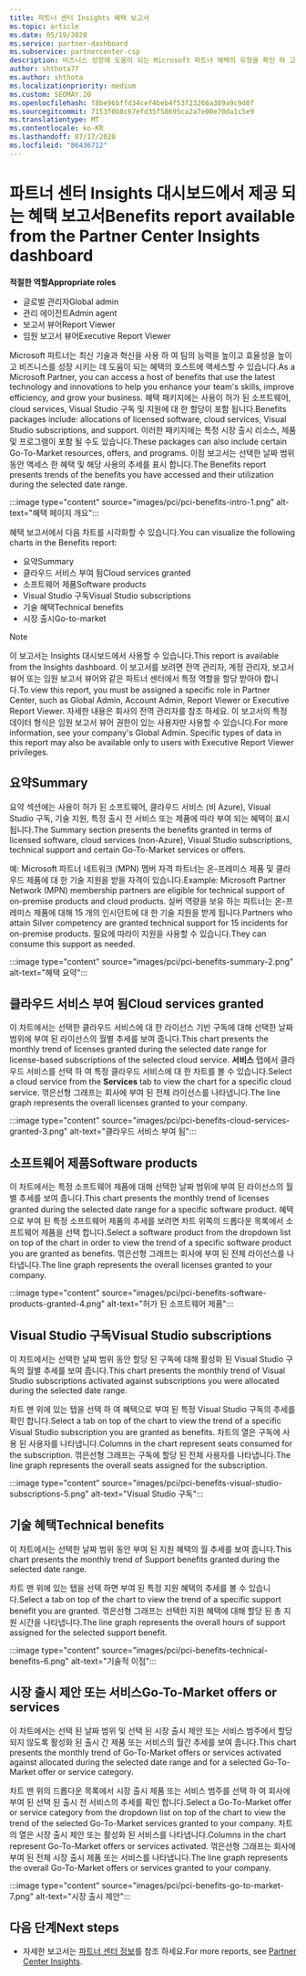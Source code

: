 ```yaml
---
title: 파트너 센터 Insights 혜택 보고서
ms.topic: article
ms.date: 05/19/2020
ms.service: partner-dashboard
ms.subservice: partnercenter-csp
description: 비즈니스 성장에 도움이 되는 Microsoft 파트너 혜택의 유형을 확인 하 고 효율성을 높이고 팀의 능력을 향상 시킵니다.
author: shthota77
ms.author: shthota
ms.localizationpriority: medium
ms.custom: SEOMAY.20
ms.openlocfilehash: f8be96bffd34cef4beb4f53f23266a389a9c9d0f
ms.sourcegitcommit: 7153f0b8c67efd35f58695ca2a7e00e70da1c5e9
ms.translationtype: MT
ms.contentlocale: ko-KR
ms.lasthandoff: 07/17/2020
ms.locfileid: "86436712"
---
```

# <a name="benefits-report-available-from-the-partner-center-insights-dashboard"></a><span data-ttu-id="15e36-103">파트너 센터 Insights 대시보드에서 제공 되는 혜택 보고서</span><span class="sxs-lookup"><span data-stu-id="15e36-103">Benefits report available from the Partner Center Insights dashboard</span></span>

<span data-ttu-id="15e36-104">**적절한 역할**</span><span class="sxs-lookup"><span data-stu-id="15e36-104">**Appropriate roles**</span></span>

- <span data-ttu-id="15e36-105">글로벌 관리자</span><span class="sxs-lookup"><span data-stu-id="15e36-105">Global admin</span></span>
- <span data-ttu-id="15e36-106">관리 에이전트</span><span class="sxs-lookup"><span data-stu-id="15e36-106">Admin agent</span></span>
- <span data-ttu-id="15e36-107">보고서 뷰어</span><span class="sxs-lookup"><span data-stu-id="15e36-107">Report Viewer</span></span>
- <span data-ttu-id="15e36-108">임원 보고서 뷰어</span><span class="sxs-lookup"><span data-stu-id="15e36-108">Executive Report Viewer</span></span>

<span data-ttu-id="15e36-109">Microsoft 파트너는 최신 기술과 혁신을 사용 하 여 팀의 능력을 높이고 효율성을 높이고 비즈니스를 성장 시키는 데 도움이 되는 혜택의 호스트에 액세스할 수 있습니다.</span><span class="sxs-lookup"><span data-stu-id="15e36-109">As a Microsoft Partner, you can access a host of benefits that use the latest technology and innovations to help you enhance your team's skills, improve efficiency, and grow your business.</span></span> <span data-ttu-id="15e36-110">혜택 패키지에는 사용이 허가 된 소프트웨어, cloud services, Visual Studio 구독 및 지원에 대 한 할당이 포함 됩니다.</span><span class="sxs-lookup"><span data-stu-id="15e36-110">Benefits packages include: allocations of licensed software, cloud services, Visual Studio subscriptions, and support.</span></span> <span data-ttu-id="15e36-111">이러한 패키지에는 특정 시장 출시 리소스, 제품 및 프로그램이 포함 될 수도 있습니다.</span><span class="sxs-lookup"><span data-stu-id="15e36-111">These packages can also include certain Go-To-Market resources, offers, and programs.</span></span> <span data-ttu-id="15e36-112">이점 보고서는 선택한 날짜 범위 동안 액세스 한 혜택 및 해당 사용의 추세를 표시 합니다.</span><span class="sxs-lookup"><span data-stu-id="15e36-112">The Benefits report presents trends of the benefits you have accessed and their utilization during the selected date range.</span></span>

:::image type="content" source="images/pci/pci-benefits-intro-1.png" alt-text="혜택 페이지 개요":::

<span data-ttu-id="15e36-114">혜택 보고서에서 다음 차트를 시각화할 수 있습니다.</span><span class="sxs-lookup"><span data-stu-id="15e36-114">You can visualize the following charts in the Benefits report:</span></span>

- <span data-ttu-id="15e36-115">요약</span><span class="sxs-lookup"><span data-stu-id="15e36-115">Summary</span></span>
- <span data-ttu-id="15e36-116">클라우드 서비스 부여 됨</span><span class="sxs-lookup"><span data-stu-id="15e36-116">Cloud services granted</span></span>
- <span data-ttu-id="15e36-117">소프트웨어 제품</span><span class="sxs-lookup"><span data-stu-id="15e36-117">Software products</span></span>
- <span data-ttu-id="15e36-118">Visual Studio 구독</span><span class="sxs-lookup"><span data-stu-id="15e36-118">Visual Studio subscriptions</span></span>
- <span data-ttu-id="15e36-119">기술 혜택</span><span class="sxs-lookup"><span data-stu-id="15e36-119">Technical benefits</span></span>
- <span data-ttu-id="15e36-120">시장 출시</span><span class="sxs-lookup"><span data-stu-id="15e36-120">Go-to-market</span></span>

 > [!NOTE]
 > <span data-ttu-id="15e36-121">이 보고서는 Insights 대시보드에서 사용할 수 있습니다.</span><span class="sxs-lookup"><span data-stu-id="15e36-121">This report is available from the Insights dashboard.</span></span> <span data-ttu-id="15e36-122">이 보고서를 보려면 전역 관리자, 계정 관리자, 보고서 뷰어 또는 임원 보고서 뷰어와 같은 파트너 센터에서 특정 역할을 할당 받아야 합니다.</span><span class="sxs-lookup"><span data-stu-id="15e36-122">To view this report, you must be assigned a specific role in Partner Center, such as Global Admin, Account Admin, Report Viewer or Executive Report Viewer.</span></span> <span data-ttu-id="15e36-123">자세한 내용은 회사의 전역 관리자를 참조 하세요. 이 보고서의 특정 데이터 형식은 임원 보고서 뷰어 권한이 있는 사용자만 사용할 수 있습니다.</span><span class="sxs-lookup"><span data-stu-id="15e36-123">For more information, see your company's Global Admin. Specific types of data in this report may also be available only to users with Executive Report Viewer privileges.</span></span>

## <a name="summary"></a><span data-ttu-id="15e36-124">요약</span><span class="sxs-lookup"><span data-stu-id="15e36-124">Summary</span></span>

<span data-ttu-id="15e36-125">요약 섹션에는 사용이 허가 된 소프트웨어, 클라우드 서비스 (비 Azure), Visual Studio 구독, 기술 지원, 특정 출시 전 서비스 또는 제품에 따라 부여 되는 혜택이 표시 됩니다.</span><span class="sxs-lookup"><span data-stu-id="15e36-125">The Summary section presents the benefits granted in terms of licensed software, cloud services (non-Azure), Visual Studio subscriptions, technical support and certain Go-To-Market services or offers.</span></span>

<span data-ttu-id="15e36-126">예: Microsoft 파트너 네트워크 (MPN) 멤버 자격 파트너는 온-프레미스 제품 및 클라우드 제품에 대 한 기술 지원을 받을 자격이 있습니다.</span><span class="sxs-lookup"><span data-stu-id="15e36-126">Example: Microsoft Partner Network (MPN) membership partners are eligible for technical support of on-premise products and cloud products.</span></span> <span data-ttu-id="15e36-127">실버 역량을 보유 하는 파트너는 온-프레미스 제품에 대해 15 개의 인시던트에 대 한 기술 지원을 받게 됩니다.</span><span class="sxs-lookup"><span data-stu-id="15e36-127">Partners who attain Silver competency are granted technical support for 15 incidents for on-premise products.</span></span> <span data-ttu-id="15e36-128">필요에 따라이 지원을 사용할 수 있습니다.</span><span class="sxs-lookup"><span data-stu-id="15e36-128">They can consume this support as needed.</span></span> 

:::image type="content" source="images/pci/pci-benefits-summary-2.png" alt-text="혜택 요약":::

## <a name="cloud-services-granted"></a><span data-ttu-id="15e36-130">클라우드 서비스 부여 됨</span><span class="sxs-lookup"><span data-stu-id="15e36-130">Cloud services granted</span></span>

<span data-ttu-id="15e36-131">이 차트에서는 선택한 클라우드 서비스에 대 한 라이선스 기반 구독에 대해 선택한 날짜 범위에 부여 된 라이선스의 월별 추세를 보여 줍니다.</span><span class="sxs-lookup"><span data-stu-id="15e36-131">This chart presents the monthly trend of licenses granted during the selected date range for license-based subscriptions of the selected cloud service.</span></span>
<span data-ttu-id="15e36-132">**서비스** 탭에서 클라우드 서비스를 선택 하 여 특정 클라우드 서비스에 대 한 차트를 볼 수 있습니다.</span><span class="sxs-lookup"><span data-stu-id="15e36-132">Select a cloud service from the **Services** tab to view the chart for a specific cloud service.</span></span> <span data-ttu-id="15e36-133">꺾은선형 그래프는 회사에 부여 된 전체 라이선스를 나타냅니다.</span><span class="sxs-lookup"><span data-stu-id="15e36-133">The line graph represents the overall licenses granted to your company.</span></span>

:::image type="content" source="images/pci/pci-benefits-cloud-services-granted-3.png" alt-text="클라우드 서비스 부여 됨":::

## <a name="software-products"></a><span data-ttu-id="15e36-135">소프트웨어 제품</span><span class="sxs-lookup"><span data-stu-id="15e36-135">Software products</span></span>

<span data-ttu-id="15e36-136">이 차트에서는 특정 소프트웨어 제품에 대해 선택한 날짜 범위에 부여 된 라이선스의 월별 추세를 보여 줍니다.</span><span class="sxs-lookup"><span data-stu-id="15e36-136">This chart presents the monthly trend of licenses granted during the selected date range for a specific software product.</span></span> <span data-ttu-id="15e36-137">혜택으로 부여 된 특정 소프트웨어 제품의 추세를 보려면 차트 위쪽의 드롭다운 목록에서 소프트웨어 제품을 선택 합니다.</span><span class="sxs-lookup"><span data-stu-id="15e36-137">Select a software product from the dropdown list on top of the chart in order to view the trend of a specific software product you are granted as benefits.</span></span> <span data-ttu-id="15e36-138">꺾은선형 그래프는 회사에 부여 된 전체 라이선스를 나타냅니다.</span><span class="sxs-lookup"><span data-stu-id="15e36-138">The line graph represents the overall licenses granted to your company.</span></span>

:::image type="content" source="images/pci/pci-benefits-software-products-granted-4.png" alt-text="허가 된 소프트웨어 제품":::

## <a name="visual-studio-subscriptions"></a><span data-ttu-id="15e36-140">Visual Studio 구독</span><span class="sxs-lookup"><span data-stu-id="15e36-140">Visual Studio subscriptions</span></span>

<span data-ttu-id="15e36-141">이 차트에서는 선택한 날짜 범위 동안 할당 된 구독에 대해 활성화 된 Visual Studio 구독의 월별 추세를 보여 줍니다.</span><span class="sxs-lookup"><span data-stu-id="15e36-141">This chart presents the monthly trend of Visual Studio subscriptions activated against subscriptions you were allocated during the selected date range.</span></span>

<span data-ttu-id="15e36-142">차트 맨 위에 있는 탭을 선택 하 여 혜택으로 부여 된 특정 Visual Studio 구독의 추세를 확인 합니다.</span><span class="sxs-lookup"><span data-stu-id="15e36-142">Select a tab on top of the chart to view the trend of a specific Visual Studio subscription you are granted as benefits.</span></span> <span data-ttu-id="15e36-143">차트의 열은 구독에 사용 된 사용자를 나타냅니다.</span><span class="sxs-lookup"><span data-stu-id="15e36-143">Columns in the chart represent seats consumed for the subscription.</span></span> <span data-ttu-id="15e36-144">꺾은선형 그래프는 구독에 할당 된 전체 사용자를 나타냅니다.</span><span class="sxs-lookup"><span data-stu-id="15e36-144">The line graph represents the overall seats assigned for the subscription.</span></span>

:::image type="content" source="images/pci/pci-benefits-visual-studio-subscriptions-5.png" alt-text="Visual Studio 구독":::

## <a name="technical-benefits"></a><span data-ttu-id="15e36-146">기술 혜택</span><span class="sxs-lookup"><span data-stu-id="15e36-146">Technical benefits</span></span>

<span data-ttu-id="15e36-147">이 차트에서는 선택한 날짜 범위 동안 부여 된 지원 혜택의 월 추세를 보여 줍니다.</span><span class="sxs-lookup"><span data-stu-id="15e36-147">This chart presents the monthly trend of Support benefits granted during the selected date range.</span></span>

<span data-ttu-id="15e36-148">차트 맨 위에 있는 탭을 선택 하면 부여 된 특정 지원 혜택의 추세를 볼 수 있습니다.</span><span class="sxs-lookup"><span data-stu-id="15e36-148">Select a tab on top of the chart to view the trend of a specific support benefit you are granted.</span></span> <span data-ttu-id="15e36-149">꺾은선형 그래프는 선택한 지원 혜택에 대해 할당 된 총 지원 시간을 나타냅니다.</span><span class="sxs-lookup"><span data-stu-id="15e36-149">The line graph represents the overall hours of support assigned for the selected support benefit.</span></span>

:::image type="content" source="images/pci/pci-benefits-technical-benefits-6.png" alt-text="기술적 이점":::

## <a name="go-to-market-offers-or-services"></a><span data-ttu-id="15e36-151">시장 출시 제안 또는 서비스</span><span class="sxs-lookup"><span data-stu-id="15e36-151">Go-To-Market offers or services</span></span>

<span data-ttu-id="15e36-152">이 차트에서는 선택 된 날짜 범위 및 선택 된 시장 출시 제안 또는 서비스 범주에서 할당 되지 않도록 활성화 된 출시 간 제품 또는 서비스의 월간 추세를 보여 줍니다.</span><span class="sxs-lookup"><span data-stu-id="15e36-152">This chart presents the monthly trend of Go-To-Market offers or services activated against allocated during the selected date range and for a selected Go-To-Market offer or service category.</span></span>

<span data-ttu-id="15e36-153">차트 맨 위의 드롭다운 목록에서 시장 출시 제품 또는 서비스 범주를 선택 하 여 회사에 부여 된 선택 된 출시 전 서비스의 추세를 확인 합니다.</span><span class="sxs-lookup"><span data-stu-id="15e36-153">Select a Go-To-Market offer or service category from the dropdown list on top of the chart to view the trend of the selected Go-To-Market services granted to your company.</span></span> <span data-ttu-id="15e36-154">차트의 열은 시장 출시 제안 또는 활성화 된 서비스를 나타냅니다.</span><span class="sxs-lookup"><span data-stu-id="15e36-154">Columns in the chart represent Go-To-Market offers or services activated.</span></span> <span data-ttu-id="15e36-155">꺾은선형 그래프는 회사에 부여 된 전체 시장 출시 제품 또는 서비스를 나타냅니다.</span><span class="sxs-lookup"><span data-stu-id="15e36-155">The line graph represents the overall Go-To-Market offers or services granted to your company.</span></span>

:::image type="content" source="images/pci/pci-benefits-go-to-market-7.png" alt-text="시장 출시 제안":::

## <a name="next-steps"></a><span data-ttu-id="15e36-157">다음 단계</span><span class="sxs-lookup"><span data-stu-id="15e36-157">Next steps</span></span>

- <span data-ttu-id="15e36-158">자세한 보고서는 [파트너 센터 정보](partner-center-insights.md)를 참조 하세요.</span><span class="sxs-lookup"><span data-stu-id="15e36-158">For more reports, see [Partner Center Insights](partner-center-insights.md).</span></span>
